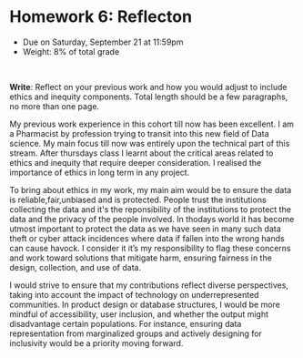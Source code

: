# Homework 6: Reflecton

- Due on Saturday, September 21 at 11:59pm
- Weight: 8% of total grade

<br>

**Write**: Reflect on your previous work and how you would adjust to include ethics and inequity components. Total length should be a few paragraphs, no more than one page.

My previous work experience in this cohort till now has been excellent. I am a Pharmacist by profession trying to transit into this new field of Data science. My main focus till now was entirely upon the technical part of this stream. After thursdays class I learnt about the critical areas related to ethics and inequity that require deeper consideration. I realised the importance of ethics in long term in any project.

To bring about ethics in my work, my main aim would be to ensure the data is reliable,fair,unbiased and is protected. People trust the institutions collecting the data and it's the reponsibility of the institutions to protect the data and the privacy of the people involved. In thodays world it has become utmost important to protect the data as we have seen in many such data theft or cyber attack incidences where data if fallen into the wrong hands can cause havock. I consider it it’s my responsibility to flag these concerns and work toward solutions that mitigate harm, ensuring fairness in the design, collection, and use of data.

I would strive to ensure that my contributions reflect diverse perspectives, taking into account the impact of technology on underrepresented communities. In product design or database structures, I would be more mindful of accessibility, user inclusion, and whether the output might disadvantage certain populations. For instance, ensuring data representation from marginalized groups and actively designing for inclusivity would be a priority moving forward.

